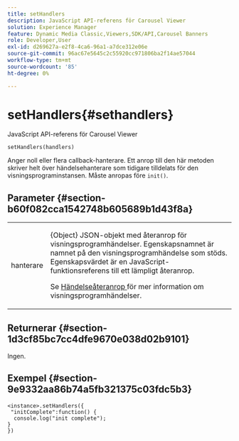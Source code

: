 ```yaml
---
title: setHandlers
description: JavaScript API-referens för Carousel Viewer
solution: Experience Manager
feature: Dynamic Media Classic,Viewers,SDK/API,Carousel Banners
role: Developer,User
exl-id: d269627a-e2f8-4ca6-96a1-a7dce312e06e
source-git-commit: 96ac67e5645c2c55920cc971806ba2f14ae57044
workflow-type: tm+mt
source-wordcount: '85'
ht-degree: 0%

---
```


# setHandlers{#sethandlers}

JavaScript API-referens för Carousel Viewer

`setHandlers(handlers)`

Anger noll eller flera callback-hanterare. Ett anrop till den här metoden skriver helt över händelsehanterare som tidigare tilldelats för den visningsprograminstansen. Måste anropas före `init()`.

## Parameter {#section-b60f082cca1542748b605689b1d43f8a}

<table id="table_98A620DAE2C340FA97BF7204AE023CC8"> 
 <tbody> 
  <tr> 
   <td colname="col1"> <p> <span class="codeph"> <span class="varname"> hanterare </span> </span> </p> </td> 
   <td colname="col2"> <p> <span class="codeph"> {Object} </span> JSON-objekt med återanrop för visningsprogramhändelser. Egenskapsnamnet är namnet på den visningsprogramhändelse som stöds. Egenskapsvärdet är en JavaScript-funktionsreferens till ett lämpligt återanrop. </p> <p>Se <a href="../../../c-html5-aem-asset-viewers/c-html5-aem-carousel/c-html5-aem-carousel-event-callbacks.md#concept-66d5996f2b1b44cab3d5264cda5c50cd" format="dita" scope="local"> Händelseåteranrop </a> för mer information om visningsprogramhändelser. </p> </td> 
  </tr> 
 </tbody> 
</table>

## Returnerar {#section-1d3cf85bc7cc4dfe9670e038d02b9101}

Ingen.

## Exempel {#section-9e9332aa86b74a5fb321375c03fdc5b3}

```
<instance>.setHandlers({ 
 "initComplete":function() { 
  console.log("init complete"); 
} 
})
```
